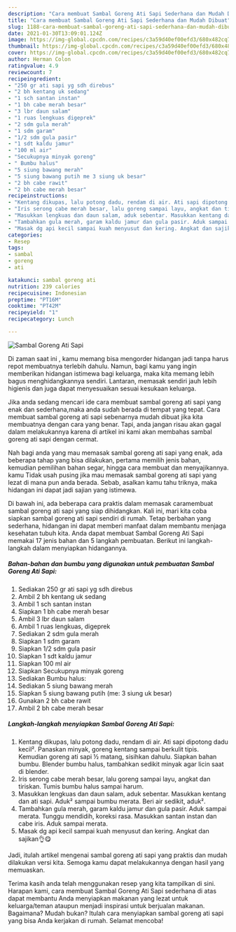 ```yaml
---
description: "Cara membuat Sambal Goreng Ati Sapi Sederhana dan Mudah Dibuat"
title: "Cara membuat Sambal Goreng Ati Sapi Sederhana dan Mudah Dibuat"
slug: 1188-cara-membuat-sambal-goreng-ati-sapi-sederhana-dan-mudah-dibuat
date: 2021-01-30T13:09:01.124Z
image: https://img-global.cpcdn.com/recipes/c3a59d40ef00efd3/680x482cq70/sambal-goreng-ati-sapi-foto-resep-utama.jpg
thumbnail: https://img-global.cpcdn.com/recipes/c3a59d40ef00efd3/680x482cq70/sambal-goreng-ati-sapi-foto-resep-utama.jpg
cover: https://img-global.cpcdn.com/recipes/c3a59d40ef00efd3/680x482cq70/sambal-goreng-ati-sapi-foto-resep-utama.jpg
author: Herman Colon
ratingvalue: 4.9
reviewcount: 7
recipeingredient:
- "250 gr ati sapi yg sdh direbus"
- "2 bh kentang uk sedang"
- "1 sch santan instan"
- "1 bh cabe merah besar"
- "3 lbr daun salam"
- "1 ruas lengkuas digeprek"
- "2 sdm gula merah"
- "1 sdm garam"
- "1/2 sdm gula pasir"
- "1 sdt kaldu jamur"
- "100 ml air"
- "Secukupnya minyak goreng"
- " Bumbu halus"
- "5 siung bawang merah"
- "5 siung bawang putih me 3 siung uk besar"
- "2 bh cabe rawit"
- "2 bh cabe merah besar"
recipeinstructions:
- "Kentang dikupas, lalu potong dadu, rendam di air. Ati sapi dipotong dadu kecil². Panaskan minyak, goreng kentang sampai berkulit tipis. Kemudian goreng ati sapi ½ matang, sisihkan dahulu. Siapkan bahan bumbu. Blender bumbu halus, tambahkan sedikit minyak agar licin saat di blender."
- "Iris serong cabe merah besar, lalu goreng sampai layu, angkat dan tiriskan. Tumis bumbu halus sampai harum."
- "Masukkan lengkuas dan daun salam, aduk sebentar. Masukkan kentang dan ati sapi. Aduk² sampai bumbu merata. Beri air sedikit, aduk²."
- "Tambahkan gula merah, garam kaldu jamur dan gula pasir. Aduk sampai merata. Tunggu mendidih, koreksi rasa. Masukkan santan instan dan cabe iris. Aduk sampai merata."
- "Masak dg api kecil sampai kuah menyusut dan kering. Angkat dan sajikan👌😋"
categories:
- Resep
tags:
- sambal
- goreng
- ati

katakunci: sambal goreng ati 
nutrition: 239 calories
recipecuisine: Indonesian
preptime: "PT16M"
cooktime: "PT42M"
recipeyield: "1"
recipecategory: Lunch

---
```



![Sambal Goreng Ati Sapi](https://img-global.cpcdn.com/recipes/c3a59d40ef00efd3/680x482cq70/sambal-goreng-ati-sapi-foto-resep-utama.jpg)

Di zaman  saat ini , kamu memang bisa mengorder hidangan jadi tanpa harus repot membuatnya terlebih dahulu. Namun, bagi kamu yang ingin memberikan hidangan istimewa bagi keluarga, maka kita memang lebih bagus menghidangkannya sendiri. Lantaran, memasak sendiri jauh lebih higienis dan juga dapat menyesuaikan sesuai kesukaan keluarga.

Jika anda sedang mencari ide cara membuat sambal goreng ati sapi yang enak dan sederhana,maka anda sudah berada di tempat yang tepat. Cara membuat sambal goreng ati sapi  sebenarnya mudah dibuat jika kita membuatnya dengan cara yang benar. Tapi, anda jangan risau akan gagal dalam melakukannya 
karena di artikel ini kami akan membahas sambal goreng ati sapi dengan cermat.  



Nah bagi anda yang mau memasak sambal goreng ati sapi yang enak, ada beberapa tahap yang bisa dilakukan, pertama memilih jenis bahan, kemudian pemilihan bahan segar, hingga cara membuat dan menyajikannya. kamu Tidak usah pusing jika mau memasak sambal goreng ati sapi yang lezat di mana pun anda berada. Sebab, asalkan kamu  tahu triknya, maka hidangan ini dapat jadi sajian yang istimewa.

Di bawah ini, ada beberapa cara praktis  dalam memasak caramembuat sambal goreng ati sapi yang siap dihidangkan. Kali ini, mari kita coba siapkan sambal goreng ati sapi sendiri di rumah. Tetap berbahan yang sederhana, hidangan ini dapat memberi manfaat dalam membantu menjaga kesehatan tubuh kita. Anda dapat membuat Sambal Goreng Ati Sapi memakai 17 jenis bahan dan 5 langkah pembuatan. Berikut ini langkah-langkah dalam menyiapkan hidangannya.

<!--inarticleads1-->

##### Bahan-bahan dan bumbu yang digunakan untuk pembuatan Sambal Goreng Ati Sapi:

1. Sediakan 250 gr ati sapi yg sdh direbus
1. Ambil 2 bh kentang uk sedang
1. Ambil 1 sch santan instan
1. Siapkan 1 bh cabe merah besar
1. Ambil 3 lbr daun salam
1. Ambil 1 ruas lengkuas, digeprek
1. Sediakan 2 sdm gula merah
1. Siapkan 1 sdm garam
1. Siapkan 1/2 sdm gula pasir
1. Siapkan 1 sdt kaldu jamur
1. Siapkan 100 ml air
1. Siapkan Secukupnya minyak goreng
1. Sediakan  Bumbu halus:
1. Sediakan 5 siung bawang merah
1. Siapkan 5 siung bawang putih (me: 3 siung uk besar)
1. Gunakan 2 bh cabe rawit
1. Ambil 2 bh cabe merah besar




<!--inarticleads2-->

##### Langkah-langkah menyiapkan Sambal Goreng Ati Sapi:

1. Kentang dikupas, lalu potong dadu, rendam di air. Ati sapi dipotong dadu kecil². Panaskan minyak, goreng kentang sampai berkulit tipis. Kemudian goreng ati sapi ½ matang, sisihkan dahulu. Siapkan bahan bumbu. Blender bumbu halus, tambahkan sedikit minyak agar licin saat di blender.
1. Iris serong cabe merah besar, lalu goreng sampai layu, angkat dan tiriskan. Tumis bumbu halus sampai harum.
1. Masukkan lengkuas dan daun salam, aduk sebentar. Masukkan kentang dan ati sapi. Aduk² sampai bumbu merata. Beri air sedikit, aduk².
1. Tambahkan gula merah, garam kaldu jamur dan gula pasir. Aduk sampai merata. Tunggu mendidih, koreksi rasa. Masukkan santan instan dan cabe iris. Aduk sampai merata.
1. Masak dg api kecil sampai kuah menyusut dan kering. Angkat dan sajikan👌😋




Jadi, itulah artikel mengenai  sambal goreng ati sapi  yang praktis dan mudah dilakukan versi kita. Semoga kamu dapat melakukannya dengan hasil yang memuaskan. 

Terima kasih anda telah menggunakan resep yang kita tampilkan di sini. Harapan kami, cara membuat  Sambal Goreng Ati Sapi sederhana di atas dapat membantu Anda menyiapkan makanan yang lezat untuk keluarga/teman ataupun menjadi inspirasi untuk berjualan makanan. Bagaimana? Mudah bukan? Itulah cara menyiapkan sambal goreng ati sapi yang bisa Anda kerjakan di rumah. Selamat mencoba!

